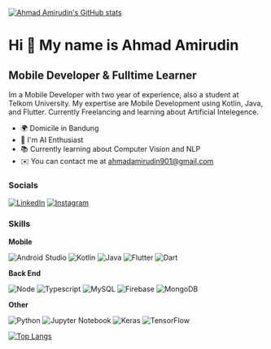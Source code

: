 [![Ahmad Amirudin's GitHub stats](https://github-readme-stats.vercel.app/api?username=4mirfor3v3r&count_private=true&theme=algolia&show_icons=true)](https://github.com/anuraghazra/github-readme-stats)

Hi 👋 My name is Ahmad Amirudin
=======================================
Mobile Developer & Fulltime Learner
--------------------------------
Im a Mobile Developer with two year of experience, also a student at Telkom University. My expertise are Mobile Development using Kotlin, Java, and Flutter. Currently Freelancing and learning about Artificial Intelegence.

* 🌍  Domicile in Bandung
* 🚀  I'm AI Enthusiast
* 📚  Currently learning about Computer Vision and NLP
* ✉️  You can contact me at [ahmadamirudin901@gmail.com](mailto:ahmadamirudin901@gmail.com)

### Socials
[![LinkedIn](https://img.shields.io/badge/linkedin-%230077B5.svg?style=for-the-badge&logo=linkedin&logoColor=white)](https://www.linkedin.com/in/4mirfor3v3r/)
[![Instagram](https://img.shields.io/badge/Instagram-E4405F?style=for-the-badge&logo=instagram&logoColor=white)](https://www.instagram.com/_amirmoklet/)

### Skills

<b>Mobile</b>

![Android Studio](https://img.shields.io/badge/Android%20Studio-3DDC84.svg?style=for-the-badge&logo=android-studio&logoColor=white)
![Kotlin](https://img.shields.io/badge/Kotlin-0095D5?&style=for-the-badge&logo=kotlin&logoColor=white)
![Java](https://img.shields.io/badge/Java-ED8B00?style=for-the-badge&logo=java&logoColor=white)
![Flutter](https://img.shields.io/badge/Flutter-02569B?style=for-the-badge&logo=flutter&logoColor=white)
![Dart](https://img.shields.io/badge/Dart-0175C2?style=for-the-badge&logo=dart&logoColor=white)

<b>Back End</b>

![Node](https://img.shields.io/badge/Node.js-43853D?style=for-the-badge&logo=node.js&logoColor=white)
![Typescript](https://img.shields.io/badge/TypeScript-007ACC?style=for-the-badge&logo=typescript&logoColor=white)
![MySQL](https://img.shields.io/badge/MySQL-00000F?style=for-the-badge&logo=mysql&logoColor=white)
![Firebase](https://img.shields.io/badge/Firebase-039BE5?style=for-the-badge&logo=Firebase&logoColor=white)
![MongoDB](https://img.shields.io/badge/MongoDB-4EA94B?style=for-the-badge&logo=mongodb&logoColor=white)

<b>Other</b>

![Python](https://img.shields.io/badge/python-3670A0?style=for-the-badge&logo=python&logoColor=ffdd54)
![Jupyter Notebook](https://img.shields.io/badge/jupyter-%23FA0F00.svg?style=for-the-badge&logo=jupyter&logoColor=white)
![Keras](https://img.shields.io/badge/Keras-%23D00000.svg?style=for-the-badge&logo=Keras&logoColor=white)
![TensorFlow](https://img.shields.io/badge/TensorFlow-%23FF6F00.svg?style=for-the-badge&logo=TensorFlow&logoColor=white)


[![Top Langs](https://github-readme-stats.vercel.app/api/top-langs/?username=4mirfor3v3r&langs_count=6&layout=compact&theme=algolia&hide=css)](https://github.com/anuraghazra/github-readme-stats)
